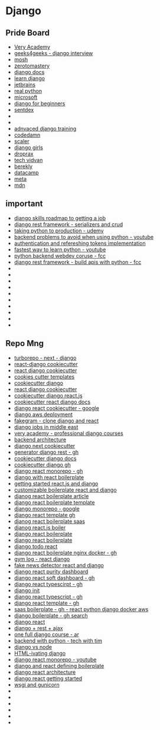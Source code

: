 # Django

## Pride Board

- [Very Academy](https://www.youtube.com/@veryacademy/playlists)
- [geeks4geeks - django interview](https://www.geeksforgeeks.org/django-interview-questions/)
- [mosh](https://codewithmosh.com/)
- [zerotomastery](https://zerotomastery.io/)
- [django docs](https://docs.djangoproject.com/en/dev/)
- [learn django](https://learndjango.com/)
- [jetbrains](https://blog.jetbrains.com/pycharm/2024/01/how-to-learn-django/)
- [real python](https://realpython.com/tutorials/django/)
- [microsoft](https://learn.microsoft.com/en-us/training/modules/django-get-started/)
- [django for beginners](https://djangoforbeginners.com/introduction/)
- [sentdex](https://www.youtube.com/@sentdex/playlists)
- []()
- []()
- [adnvaced django training](https://django-advanced-training.readthedocs.io/en/latest/)
- [codedamn](https://codedamn.com/learn/django-pro)
- [scaler](https://www.scaler.com/topics/django/)
- [django girls](https://tutorial.djangogirls.org/en/)
- [droprax](https://www.doprax.com/tutorial/django-tutorial-for-beginners-part-1/)
- [tech vidvan](https://techvidvan.com/tutorials/learn-django/)
- [berekly](https://bootcamp.berkeley.edu/resources/coding/learn-django/)
- [datacamp](https://www.datacamp.com/tutorial/web-development-django?utm_source=google&utm_medium=paid_search&utm_campaignid=19589720824&utm_adgroupid=157156375671&utm_device=c&utm_keyword=&utm_matchtype=&utm_network=g&utm_adpostion=&utm_creative=698229374809&utm_targetid=dsa-2218886984580&utm_loc_interest_ms=&utm_loc_physical_ms=1005386&utm_content=&utm_campaign=230119_1-sea~dsa~tofu_2-b2c_3-row-p2_4-prc_5-na_6-na_7-le_8-pdsh-go_9-na_10-na_11-na-may24&gad_source=1&gclid=CjwKCAjw9IayBhBJEiwAVuc3fkSSqe0O9_puwzb_9YFn9JoHprl4DnWPYNv-AoAOoygGOGDqh6FKYBoC1CAQAvD_BwE)
- [meta](https://www.coursera.org/learn/django-web-framework)
- [mdn](https://developer.mozilla.org/en-US/docs/Learn/Server-side/Django)

## important

- [django skills roadmap to getting a job](https://www.youtube.com/watch?v=mkQSMCqW-Xo&ab_channel=DennisIvy)
- [django rest framework - serializers and crud](https://www.youtube.com/watch?v=TmsD8QExZ84&ab_channel=DennisIvy)
- [taking python to production - udemy](https://www.udemy.com/course/setting-up-the-linux-terminal-for-software-development/?utm_source=adwords&utm_medium=udemyads&utm_campaign=LongTail_la.EN_cc.ROW&campaigntype=Search&portfolio=ROW-English&language=EN&product=Course&test=&audience=DSA&topic=&priority=&utm_content=deal4584&utm_term=_._ag_77879424134_._ad_535397279649_._kw__._de_c_._dm__._pl__._ti_dsa-1007766171312_._li_9073640_._pd__._&matchtype=&gad_source=1&gclid=Cj0KCQjw_-GxBhC1ARIsADGgDjuaSm5yqhYbA5yM_blcCrcDkE7osoSayu7MjuNtC2_sdZzYCIobGosaAvtrEALw_wcB&couponCode=LEADERSALE24A)
- [backend problems to avoid when using python - youtube](https://www.youtube.com/watch?v=gFELE5kXVSw&ab_channel=AhmedElTaweel)
- [authentication and refereshing tokens implementation](https://www.youtube.com/watch?v=xjMP0hspNLE&ab_channel=DennisIvy)
- [fastest way to learn python - youtube](https://www.youtube.com/watch?v=a-4hsulLANU&ab_channel=Autopynet)
- [python backend webdev coruse - fcc](https://www.youtube.com/watch?v=jBzwzrDvZ18&ab_channel=freeCodeCamp.org)
- [django rest framework - build apis with python - fcc](https://www.youtube.com/watch?v=tujhGdn1EMI&ab_channel=freeCodeCamp.org)
- []()
- []()
- []()
- []()
- []()
- []()
- []()
- []()
- []()
- []()

## Repo Mng

- [turborepo - next - django](https://github.com/godkingjay/turborepo-next-django-starter)
- [react-django cookiecutter](https://github.com/ohduran/cookiecutter-react-django)
- [react django cookiecutter](https://readthedocs.org/projects/cookiecutter-react-django/)
- [cookies cutter templates](https://www.cookiecutter.io/templates)
- [cookiecutter django](https://github.com/cookiecutter/cookiecutter-django)
- [react django cookiecutter](https://www.madelyneriksen.com/blog/template-for-react-django-fullstack-web-applications)
- [cookiecutter django react.js](https://github.com/chopdgd/cookiecutter-django-reactjs/tree/master)
- [cookiecutter react django docs](https://cookiecutter-react-django.readthedocs.io/en/latest/)
- [django react cookiecutter - google](https://www.google.com/search?q=django+react+cookiecutter&oq=django+react+cook&gs_lcrp=EgZjaHJvbWUqBwgAEAAYgAQyBwgAEAAYgAQyBggBEEUYOTIICAIQABgWGB4yCAgDEAAYFhgeMgoIBBAAGIAEGKIEMgoIBRAAGIAEGKIEMgoIBhAAGIAEGKIEMgoIBxAAGIAEGKIEqAIAsAIA&sourceid=chrome&ie=UTF-8)
- [django aws deployment](https://www.youtube.com/results?search_query=aws+django)
- [fakegram - clone django and react](https://github.com/sewagodimo/FakeGram/)
- [django jobs in middle east](https://www.youtube.com/watch?v=lAJzlpPe7bA&ab_channel=MahmoudAhmed-%D9%85%D8%AD%D9%85%D9%88%D8%AF%D8%A3%D8%AD%D9%85%D8%AF)
- [very academy - professional django courses](https://www.youtube.com/@veryacademy)
- [backend architecture](https://www.youtube.com/results?search_query=backend+architecture)
- [django next cookiecutter](https://github.com/dakshesh14/django-next-cookiecutter/tree/main)
- [generator django rest - gh](https://github.com/metakermit/generator-django-rest)
- [cookiecutter django docs](https://cookiecutter-django.readthedocs.io/en/latest/)
- [cookiecutter django gh](https://github.com/cookiecutter/cookiecutter-django)
- [django react monorepo - gh](https://github.com/search?q=django%20react%20monorepo&type=repositories)
- [django with react boilerplate](https://www.indiehackers.com/post/django-with-react-boilerplate-be3c98ba3f)
- [getting started react.js and django](https://www.youtube.com/watch?v=7YktKfRvyyQ&ab_channel=DidCoding)
- [customizable boilerplate react and django](https://www.youtube.com/watch?v=uog1q8J_MQY&ab_channel=DjangoConEurope)
- [djanog react boilerplate article](https://www.vinta.com.br/blog/django-react-boilerplate)
- [django react boilerplate template](https://parijat-k.github.io/django-react-boilerplate-template/)
- [django monorepo - google](https://www.google.com/search?q=django+monorepo&sca_esv=b2746cf197726f04&sca_upv=1&sxsrf=ADLYWII9iw959NsExGyHpJb3f3vxpz_-rQ%3A1715371205043&ei=xXw-Zsj_Acu_xc8PwZaa-Ao&oq=django+mono&gs_lp=Egxnd3Mtd2l6LXNlcnAiC2RqYW5nbyBtb25vKgIIADILEAAYgAQYkQIYigUyBRAAGIAEMgUQABiABDIFEAAYgAQyBhAAGBYYHjILEAAYgAQYkQIYigUyBhAAGBYYHjIGEAAYFhgeMgYQABgWGB4yBhAAGBYYHkjzXFC6DVjrS3ABeAGQAQCYAZ4CoAHUDqoBBjAuMTAuMbgBA8gBAPgBAZgCCqAC0wvCAgoQABiwAxjWBBhHwgINEAAYgAQYsAMYQxiKBcICChAjGIAEGCcYigXCAgUQLhiABMICChAAGIAEGBQYhwLCAggQABiABBjLAcICBBAjGCfCAggQLhiABBjLAZgDAIgGAZAGCZIHBTEuOC4xoAf0VQ&sclient=gws-wiz-serp)
- [django react template gh](https://github.com/scottwoodall/django-react-template)
- [djanog react boilerplate saas](https://github.com/saasitive/django-react-boilerplate)
- [djanog react.js boiler](https://github.com/mbrochh/django-reactjs-boilerplate/tree/master)
- [django react boilerplate](https://github.com/justdjango/django-react-boilerplate)
- [django react boilerplate](https://github.com/vintasoftware/django-react-boilerplate)
- [django todo react](https://github.com/dori-dev/django-todo-react)
- [django react boilerplate nginx docker - gh](https://github.com/Ceci-Aguilera/react_django_boilerplate)
- [gym log - react django](https://github.com/vladislavalerievich/gym-log)
- [fake news detector react and django](https://github.com/DJDarkCyber/Fake-News-Detector)
- [django react purity dashboard](https://github.com/app-generator/django-react-purity-dashboard)
- [django react soft dashboard - gh](https://github.com/app-generator/django-react-soft-dashboard)
- [django react typescirpt - gh](https://github.com/marcelovicentegc/django-react-typescript)
- [django init](https://github.com/Fueled/django-init)
- [django react typescript - gh](https://github.com/marcelovicentegc/django-react-typescript)
- [django react template - gh](https://github.com/scottwoodall/django-react-template)
- [saas boilerplate - gh - react python django docker aws](https://github.com/apptension/saas-boilerplate)
- [django boilerplate - gh search](https://github.com/search?q=django+boilerplate&type=repositories&s=stars&o=desc&p=2)
- [django react](https://www.youtube.com/watch?v=tYKRAXIio28&ab_channel=DennisIvy)
- [django + rest + ajax](https://www.youtube.com/watch?v=hISSGMafzvU&ab_channel=DennisIvy)
- [one full django course - ar](https://www.youtube.com/watch?v=n4wKThXxOnQ&ab_channel=AbdelrahmanGamal)
- [backend with python - tech with tim](https://www.youtube.com/watch?v=ZB9somWr6QY&ab_channel=TechWithTim)
- [django vs node](https://www.youtube.com/watch?v=T0aLkpa_vRA&ab_channel=ChrisHawkes)
- [HTML-ivating django](https://www.youtube.com/watch?v=kYV8K71pY64&ab_channel=DjangoConUS)
- [django react monorepo - youtube](https://www.youtube.com/results?search_query=django+and+react+monorepo)
- [django and react defining boilerplate](https://www.youtube.com/watch?v=uog1q8J_MQY&ab_channel=DjangoConEurope)
- [django react architecture](https://www.youtube.com/results?search_query=django+react+architecture)
- [django react getting started](https://www.youtube.com/watch?v=7YktKfRvyyQ&ab_channel=DidCoding)
- [wsgi and gunicorn](https://www.youtube.com/watch?v=YnrgBeIRtvo&ab_channel=Djangoroad)
- []()
- []()
- []()
- []()
- []()
- []()

